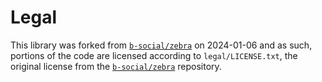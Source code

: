 # Legal

This library was forked
from [`b-social/zebra`](https://github.com/b-social/zebra) on
2024-01-06 and as such, portions of the code are licensed according
to `legal/LICENSE.txt`, the original license from
the [`b-social/zebra`](https://github.com/b-social/zebra)
repository.
